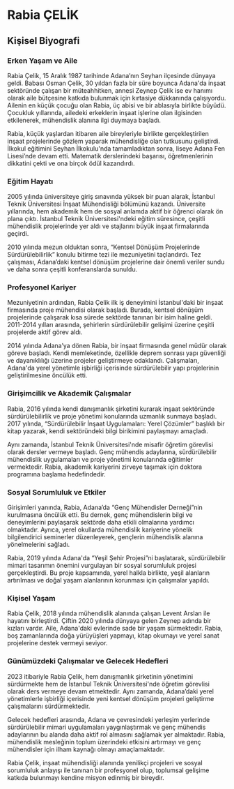 # Rabia ÇELİK

## Kişisel Biyografi

### Erken Yaşam ve Aile

Rabia Çelik, 15 Aralık 1987 tarihinde Adana’nın Seyhan ilçesinde dünyaya geldi. Babası Osman Çelik, 30 yıldan fazla bir süre boyunca Adana'da inşaat sektöründe çalışan bir müteahhitken, annesi Zeynep Çelik ise ev hanımı olarak aile bütçesine katkıda bulunmak için kırtasiye dükkanında çalışıyordu. Ailenin en küçük çocuğu olan Rabia, üç abisi ve bir ablasıyla birlikte büyüdü. Çocukluk yıllarında, ailedeki erkeklerin inşaat işlerine olan ilgisinden etkilenerek, mühendislik alanına ilgi duymaya başladı. 

Rabia, küçük yaşlardan itibaren aile bireyleriyle birlikte gerçekleştirilen inşaat projelerinde gözlem yaparak mühendisliğe olan tutkusunu geliştirdi. İlkokul eğitimini Seyhan İlkokulu'nda tamamladıktan sonra, liseye Adana Fen Lisesi’nde devam etti. Matematik derslerindeki başarısı, öğretmenlerinin dikkatini çekti ve ona birçok ödül kazandırdı.

### Eğitim Hayatı

2005 yılında üniversiteye giriş sınavında yüksek bir puan alarak, İstanbul Teknik Üniversitesi İnşaat Mühendisliği bölümünü kazandı. Üniversite yıllarında, hem akademik hem de sosyal anlamda aktif bir öğrenci olarak ön plana çıktı. İstanbul Teknik Üniversitesi'ndeki eğitim süresince, çeşitli mühendislik projelerinde yer aldı ve stajlarını büyük inşaat firmalarında geçirdi.

2010 yılında mezun olduktan sonra, “Kentsel Dönüşüm Projelerinde Sürdürülebilirlik” konulu bitirme tezi ile mezuniyetini taçlandırdı. Tez çalışması, Adana’daki kentsel dönüşüm projelerine dair önemli veriler sundu ve daha sonra çeşitli konferanslarda sunuldu.

### Profesyonel Kariyer

Mezuniyetinin ardından, Rabia Çelik ilk iş deneyimini İstanbul'daki bir inşaat firmasında proje mühendisi olarak başladı. Burada, kentsel dönüşüm projelerinde çalışarak kısa sürede sektörde tanınan bir isim haline geldi. 2011-2014 yılları arasında, şehirlerin sürdürülebilir gelişimi üzerine çeşitli projelerde aktif görev aldı.

2014 yılında Adana’ya dönen Rabia, bir inşaat firmasında genel müdür olarak göreve başladı. Kendi memleketinde, özellikle deprem sonrası yapı güvenliği ve dayanıklılığı üzerine projeler geliştirmeye odaklandı. Çalışmaları, Adana'da yerel yönetimle işbirliği içerisinde sürdürülebilir yapı projelerinin geliştirilmesine öncülük etti.

### Girişimcilik ve Akademik Çalışmalar

Rabia, 2016 yılında kendi danışmanlık şirketini kurarak inşaat sektöründe sürdürülebilirlik ve proje yönetimi konularında uzmanlık sunmaya başladı. 2017 yılında, “Sürdürülebilir İnşaat Uygulamaları: Yerel Çözümler” başlıklı bir kitap yazarak, kendi sektöründeki bilgi birikimini paylaşmayı amaçladı.

Aynı zamanda, İstanbul Teknik Üniversitesi'nde misafir öğretim görevlisi olarak dersler vermeye başladı. Genç mühendis adaylarına, sürdürülebilir mühendislik uygulamaları ve proje yönetimi konularında eğitimler vermektedir. Rabia, akademik kariyerini zirveye taşımak için doktora programına başlama hedefindedir.

### Sosyal Sorumluluk ve Etkiler

Girişimleri yanında, Rabia, Adana’da “Genç Mühendisler Derneği”nin kurulmasına öncülük etti. Bu dernek, genç mühendislerin bilgi ve deneyimlerini paylaşarak sektörde daha etkili olmalarına yardımcı olmaktadır. Ayrıca, yerel okullarda mühendislik kariyerine yönelik bilgilendirici seminerler düzenleyerek, gençlerin mühendislik alanına yönelmelerini sağladı.

Rabia, 2019 yılında Adana'da “Yeşil Şehir Projesi”ni başlatarak, sürdürülebilir mimari tasarımın önemini vurgulayan bir sosyal sorumluluk projesi gerçekleştirdi. Bu proje kapsamında, yerel halkla birlikte, yeşil alanların artırılması ve doğal yaşam alanlarının korunması için çalışmalar yapıldı.

### Kişisel Yaşam

Rabia Çelik, 2018 yılında mühendislik alanında çalışan Levent Arslan ile hayatını birleştirdi. Çiftin 2020 yılında dünyaya gelen Zeynep adında bir kızları vardır. Aile, Adana'daki evlerinde sade bir yaşam sürmektedir. Rabia, boş zamanlarında doğa yürüyüşleri yapmayı, kitap okumayı ve yerel sanat projelerine destek vermeyi seviyor.

### Günümüzdeki Çalışmalar ve Gelecek Hedefleri

2023 itibariyle Rabia Çelik, hem danışmanlık şirketinin yönetimini sürdürmekte hem de İstanbul Teknik Üniversitesi'nde öğretim görevlisi olarak ders vermeye devam etmektedir. Aynı zamanda, Adana’daki yerel yönetimlerle işbirliği içerisinde yeni kentsel dönüşüm projeleri geliştirme çalışmalarını sürdürmektedir.

Gelecek hedefleri arasında, Adana ve çevresindeki yerleşim yerlerinde sürdürülebilir mimari uygulamaları yaygınlaştırmak ve genç mühendis adaylarının bu alanda daha aktif rol almasını sağlamak yer almaktadır. Rabia, mühendislik mesleğinin toplum üzerindeki etkisini artırmayı ve genç mühendisler için ilham kaynağı olmayı amaçlamaktadır.

Rabia Çelik, inşaat mühendisliği alanında yenilikçi projeleri ve sosyal sorumluluk anlayışı ile tanınan bir profesyonel olup, toplumsal gelişime katkıda bulunmayı kendine misyon edinmiş bir bireydir.